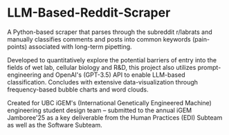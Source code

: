 # LLM-Based-Reddit-Scraper

A Python-based scraper that parses through the subreddit r/labrats and manually classifies comments and posts into common keywords (pain-points) associated with long-term pipetting.

Developed to quantitatively explore the potential barriers of entry into the fields of wet lab, cellular biology and R&D, this project also utilizes prompt-engineering and OpenAI's (GPT-3.5) API to enable LLM-based classification. Concludes with extensive data-visualization through frequency-based bubble charts and word clouds.

Created for UBC iGEM's (International Genetically Engineered Machine) engineering student design team – submitted to the annual iGEM Jamboree'25 as a key deliverable from the Human Practices (EDI) Subteam as well as the Software Subteam.
